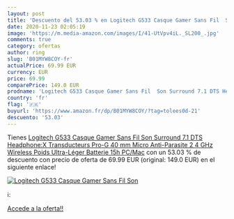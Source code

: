 ```yaml
---
layout: post
title: 'Descuento del 53.03 % en Logitech G533 Casque Gamer Sans Fil  Son'
date: 2020-11-23 02:05:19
image: 'https://m.media-amazon.com/images/I/41-UtVpv4iL._SL200_.jpg'
comments: true
category: ofertas
author: ring
slug: 'B01MYW8COY-fr'
actualPrice: 69.99 EUR
currency: EUR
price: 69.99
comparePrice: 149.0 EUR
prodname: 'Logitech G533 Casque Gamer Sans Fil  Son Surround 7.1 DTS Headphone:X  Transducteurs Pro-G 40 mm  Micro Anti-Parasite  2 4 GHz Wireless  Poids Ultra-Léger  Batterie 15h  PC/Mac'
country: 'fr'
flag: '🇫🇷'
buyurl: 'https://www.amazon.fr/dp/B01MYW8COY/?tag=tolees0d-21'
descuento: '53.03'
---
```


Tienes [Logitech G533 Casque Gamer Sans Fil  Son Surround 7.1 DTS Headphone:X  Transducteurs Pro-G 40 mm  Micro Anti-Parasite  2 4 GHz Wireless  Poids Ultra-Léger  Batterie 15h  PC/Mac](https://www.amazon.fr/dp/B01MYW8COY/?tag=tolees0d-21) con un 53.03 % de descuento con precio de oferta de 69.99 EUR (original: 149.0 EUR) en el siguiente enlace!

[![Logitech G533 Casque Gamer Sans Fil  Son](https://m.media-amazon.com/images/I/41-UtVpv4iL._SL200_.jpg)](https://www.amazon.fr/dp/B01MYW8COY/?tag=tolees0d-21)

ℹ️:


[Accede a la oferta!!](https://www.amazon.fr/dp/B01MYW8COY/?tag=tolees0d-21)

